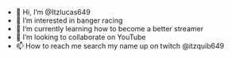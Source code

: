 - 👋 Hi, I’m @Itzlucas649
- 👀 I’m interested in banger racing 
- 🌱 I’m currently learning how to become a better streamer 
- 💞️ I’m looking to collaborate on YouTube 
- 📫 How to reach me search my name up on twitch @itzquib649

<!---
Itzlucas649/Itzlucas649 is a ✨ special ✨ repository because its `README.md` (this file) appears on your GitHub profile.
You can click the Preview link to take a look at your changes.
--->
